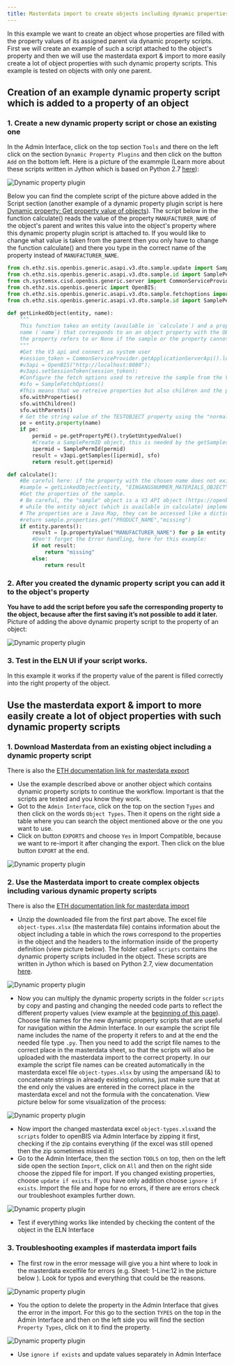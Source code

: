 ```yaml
---
title: Masterdata import to create objects including dynamic properties
--- 
```


In this example we want to create an object whose properties are filled with the property values of its assigned parent via dynamic property scripts. First we will create an example of such a script attached to the object's property and then we will use the masterdata export & import to more easily create a lot of object properties with such dynamic property scripts. 
This example is tested on objects with only one parent.

## Creation of an example dynamic property script which is added to a property of an object
### 1. Create a new dynamic property script or chose an existing one
In the Admin Interface, click on the top section `Tools` and there on the left click on the section `Dynamic Property Plugins` and then click on the button `Add` on the bottom left. Here is a picture of the exammple (Learn more about these scripts written in Jython which is based on Python 2.7 [here](https://openbis.readthedocs.io/en/latest/user-documentation/general-admin-users/properties-handled-by-scripts.html#creating-scripts)):

![Dynamic property plugin](src/assets/openBIS/Bild/Dynamic_property_script_overview.png)

Below you can find the complete script of the picture above added in the Script section (another example of a dynamic property plugin script is here [Dynamic property: Get property value of objects](./property_object.md)).
The script below in the function calculate() reads the value of the property `MANUFACTURER_NAME` of the object's parent and writes this value into the object's property where this dynamic property plugin script is attached to. If you would like to change what value is taken from the parent then you only have to change the function calculate() and there you type in the correct name of the property instead of `MANUFACTURER_NAME`.
```python
from ch.ethz.sis.openbis.generic.asapi.v3.dto.sample.update import SampleUpdate;
from ch.ethz.sis.openbis.generic.asapi.v3.dto.sample.id import SamplePermId;
from ch.systemsx.cisd.openbis.generic.server import CommonServiceProvider;
from ch.ethz.sis.openbis.generic import OpenBIS;
from ch.ethz.sis.openbis.generic.asapi.v3.dto.sample.fetchoptions import SampleFetchOptions;
from ch.ethz.sis.openbis.generic.asapi.v3.dto.sample.id import SamplePermId

def getLinkedObject(entity, name):
    """
    This function takes an entity (available in `calculate`) and a property 
    name (`name`) that corresponds to an an object property with the OBJECT type and returns a V3 API Sample object corresponding to the object
    the property refers to or None if the sample or the property cannot be found
    """
    #Get the V3 api and connect as system user
    #session_token = CommonServiceProvider.getApplicationServerApi().loginAsSystem();
    #v3api = OpenBIS("http://localhost:8080");
    #v3api.setSessionToken(session_token);
    #Configure the fetch options used to retreive the sample from the V3 API
    #sfo = SampleFetchOptions()
    #This means that we retreive properties but also children and the parents of the object the property links to
    sfo.withProperties()
    sfo.withChildren()
    sfo.withParents()
    # Get the string value of the TESTOBJECT property using the "normal" dynamic property API
    pe = entity.property(name)
    if pe:
        permid = pe.getPropertyPE().tryGetUntypedValue()
        #Create a SamplePermID object, this is needed by the getSamples method of the V3 API
        ipermid = SamplePermId(permid)
        result = v3api.getSamples([ipermid], sfo)
        return result.get(ipermid)

def calculate():
    #Be careful here: if the property with the chosen name does not exist, sample is None
    #sample = getLinkedObject(entity, "EINGANGSNUMMER_MATERIALS_OBJECT")
    #Get the properties of the sample. 
    # Be careful, the "sample" object is a V3 API object (https://openbis.ch/javadoc/20.10.x/javadoc-api-v3/ch/ethz/sis/openbis/generic/asapi/v3/dto/sample/Sample.html)
    # while the entity object (which is available in calculate) implements IEntityPropertyAdapter (https://openbis.ch/javadoc/20.10.x/javadoc-dynamic-api/ch/systemsx/cisd/openbis/generic/shared/hotdeploy_plugins/api/IEntityPropertyAdaptor.html)
    # The properties are a Java Map, they can be accessed like a dictionary using []
    #return sample.properties.get("PRODUCT_NAME","missing")
    if entity.parents():
        result = [p.propertyValue("MANUFACTURER_NAME") for p in entity.parents()][0]
        #Don't forget the Error handling, here for this example:
        if not result:
            return "missing"
        else:
            return result
```
### 2. After you created the dynamic property script you can add it to the object's property
**You have to add the script before you safe the corresponding property to the object, because after the first saving it’s not possible to add it later.**
Picture of adding the above dynamic property script to the property of an object:

![Dynamic property plugin](src/assets/openBIS/Bild/Dynamic_property_script_object.png)

### 3. Test in the ELN UI if your script works. 
In this example it works if the property value of the parent is filled correctly into the right property of the object.

## Use the masterdata export & import to more easily create a lot of object properties with such dynamic property scripts

### 1. Download Masterdata from an existing object including a dynamic property script 
There is also the [ETH documentation link for masterdata export](https://openbis.readthedocs.io/en/latest/user-documentation/general-admin-users/admins-documentation/masterdata-exports-and-imports.html#masterdata-export)

- Use the example described above or another object which contains dynamic property scripts to continue the workflow. Important is that the scripts are tested and you know they work.
- Got to the `Admin Interface`, click on the top on the section `Types` and then click on the words `Object Types`. Then it opens on the right side a table where you can search the object mentioned above or the one you want to use.
- Click on button `EXPORTS` and choose `Yes` in Import Compatible, because we want to re-import it after changing the export. Then click on the blue button `EXPORT` at the end.

![Dynamic property plugin](src/assets/openBIS/Bild/Dynamic_property_script_object_export.png)

### 2. Use the Masterdata import to create complex objects including various dynamic property scripts 
There is also the [ETH documentation link for masterdata import](https://openbis.readthedocs.io/en/latest/user-documentation/general-admin-users/admins-documentation/masterdata-exports-and-imports.html#masterdata-import)

- Unzip the downloaded file from the first part above. The excel file `object-types.xlsx` (the masterdata file) contains information about the object including a table in which the rows correspond to the properties in the object and the headers to the information inside of the property definition (view picture below). The folder called `scripts` contains the dynamic property scripts included in the object. These scripts are written in Jython which is based on Python 2.7, view documentation [here](https://openbis.readthedocs.io/en/latest/user-documentation/general-admin-users/properties-handled-by-scripts.html#creating-scripts).

![Dynamic property plugin](src/assets/openBIS/Bild/Dynamic_property_script_excel_properties.png)

- Now you can multiply the dynamic property scripts in the folder `scripts` by copy and pasting and changing the needed code parts to reflect the different property values (view example at the [beginning of this page](#creation-of-an-example-dynamic-property-script-which-is-added-to-a-property-of-an-object)). Choose file names for the new dynamic property scripts that are useful for navigation within the Admin Interface. In our example the script file name includes the name of the property it refers to and at the end the needed file type `.py`. Then you need to add the script file names to the correct place in the masterdata sheet, so that the scripts will also be uploaded with the masterdata import to the correct property. In our example the script file names can be created automatically in the masterdata excel file `object-types.xlsx` by using the ampersand (&) to concatenate strings in already existing columns, just make sure that at the end only the values are entered in the correct place in the masterdata excel and not the formula with the concatenation. View picture below for some visualization of the process:

![Dynamic property plugin](src/assets/openBIS/Bild/Dynamic_property_script_excel_adding_namings.png)

- Now import the changed masterdata excel `object-types.xlsx`and the `scripts` folder to openBIS via Admin Interface by zipping it first, checking if the zip contains everything (if the excel was still opened then the zip sometimes missed it)
- Go to the Admin Interface, then the section `TOOLS` on top, then on the left side open the section `Import`, click on `All` and then on the right side choose the zipped file for import. If you changed existing properties, choose `update if exists`. If you have only addition choose `ignore if exists`. Import the file and hope for no errors, if there are errors check our troubleshoot examples further down.

![Dynamic property plugin](src/assets/openBIS/Bild/Dynamic_property_script_masterdata_import.png)

- Test if everything works like intended by checking the content of the object in the ELN Interface

### 3. Troubleshooting examples if masterdata import fails

- The first row in the error message will give you a hint where to look in the masterdata excelfile for errors (e.g. Sheet: 1-Line:12 in the picture below ). Look for typos and everything that could be the reasons.

![Dynamic property plugin](src/assets/openBIS/Bild/Dynamic_property_script_troubleshoot1.png)

- You the option to delete the property in the Admin Interface that gives the error in the import. For this go to the section `TYPES` on the top in the Admin Interface and then on the left side you will find the section `Property Types`, click on it to find the property.

![Dynamic property plugin](src/assets/openBIS/Bild/Dynamic_property_script_troubleshoot2.png)

- Use `ignore if exists` and update values separately in Admin Interface


